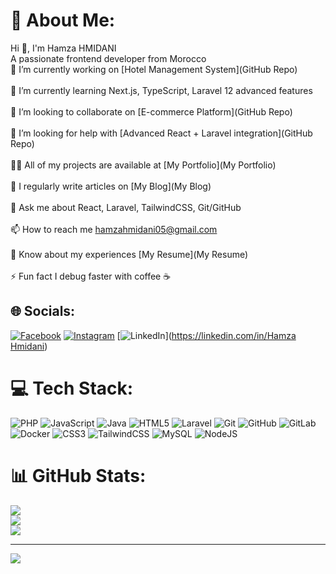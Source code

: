 # 💫 About Me:
Hi 👋, I'm Hamza HMIDANI<br>A passionate frontend developer from Morocco<br>🔭 I’m currently working on [Hotel Management System](GitHub Repo)<br><br>🌱 I’m currently learning Next.js, TypeScript, Laravel 12 advanced features<br><br>👯 I’m looking to collaborate on [E-commerce Platform](GitHub Repo)<br><br>🤝 I’m looking for help with [Advanced React + Laravel integration](GitHub Repo)<br><br>👨‍💻 All of my projects are available at [My Portfolio](My Portfolio)<br><br>📝 I regularly write articles on [My Blog](My Blog)<br><br>💬 Ask me about React, Laravel, TailwindCSS, Git/GitHub<br><br>📫 How to reach me hamzahmidani05@gmail.com<br><br>📄 Know about my experiences [My Resume](My Resume)<br><br>⚡ Fun fact I debug faster with coffee ☕


## 🌐 Socials:
[![Facebook](https://img.shields.io/badge/Facebook-%231877F2.svg?logo=Facebook&logoColor=white)](https://www.facebook.com/people/Hamzacode/61578258323313/) [![Instagram](https://img.shields.io/badge/Instagram-%23E4405F.svg?logo=Instagram&logoColor=white)](https://www.instagram.com/ham.zacode/) [![LinkedIn](https://img.shields.io/badge/LinkedIn-%230077B5.svg?logo=linkedin&logoColor=white)]([https://linkedin.com/in/Hamza Hmidani](https://www.linkedin.com/in/hamza-hmidani-395b1b382/)) 

# 💻 Tech Stack:
![PHP](https://img.shields.io/badge/php-%23777BB4.svg?style=for-the-badge&logo=php&logoColor=white) ![JavaScript](https://img.shields.io/badge/javascript-%23323330.svg?style=for-the-badge&logo=javascript&logoColor=%23F7DF1E) ![Java](https://img.shields.io/badge/java-%23ED8B00.svg?style=for-the-badge&logo=openjdk&logoColor=white) ![HTML5](https://img.shields.io/badge/html5-%23E34F26.svg?style=for-the-badge&logo=html5&logoColor=white) ![Laravel](https://img.shields.io/badge/laravel-%23FF2D20.svg?style=for-the-badge&logo=laravel&logoColor=white) ![Git](https://img.shields.io/badge/git-%23F05033.svg?style=for-the-badge&logo=git&logoColor=white) ![GitHub](https://img.shields.io/badge/github-%23121011.svg?style=for-the-badge&logo=github&logoColor=white) ![GitLab](https://img.shields.io/badge/gitlab-%23181717.svg?style=for-the-badge&logo=gitlab&logoColor=white) ![Docker](https://img.shields.io/badge/docker-%230db7ed.svg?style=for-the-badge&logo=docker&logoColor=white) ![CSS3](https://img.shields.io/badge/css3-%231572B6.svg?style=for-the-badge&logo=css3&logoColor=white) ![TailwindCSS](https://img.shields.io/badge/tailwindcss-%2338B2AC.svg?style=for-the-badge&logo=tailwind-css&logoColor=white) ![MySQL](https://img.shields.io/badge/mysql-4479A1.svg?style=for-the-badge&logo=mysql&logoColor=white) ![NodeJS](https://img.shields.io/badge/node.js-6DA55F?style=for-the-badge&logo=node.js&logoColor=white)
# 📊 GitHub Stats:
![](https://github-readme-stats.vercel.app/api?username=Hamza-Hmidani&theme=dark&hide_border=false&include_all_commits=false&count_private=false)<br/>
![](https://nirzak-streak-stats.vercel.app/?user=Hamza-Hmidani&theme=dark&hide_border=false)<br/>
![](https://github-readme-stats.vercel.app/api/top-langs/?username=Hamza-Hmidani&theme=dark&hide_border=false&include_all_commits=false&count_private=false&layout=compact)

---
[![](https://visitcount.itsvg.in/api?id=Hamza-Hmidani&icon=0&color=0)](https://visitcount.itsvg.in)

<!-- Proudly created with GPRM ( https://gprm.itsvg.in ) -->
